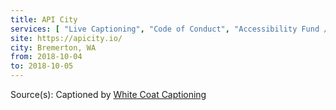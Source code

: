 ```yaml
---
title: API City
services: [ "Live Captioning", "Code of Conduct", "Accessibility Fund / Pledge / Statement", "Mobility Access" ]
site: https://apicity.io/
city: Bremerton, WA
from: 2018-10-04
to: 2018-10-05
---
```


Source(s): Captioned by [White Coat Captioning](http://www.whitecoatcaptioning.com/)

